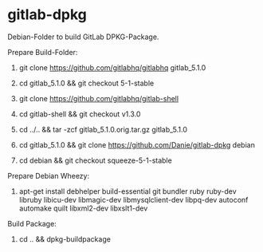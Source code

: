 gitlab-dpkg
===========
Debian-Folder to build GitLab DPKG-Package.

Prepare Build-Folder:

1. git clone https://github.com/gitlabhq/gitlabhq gitlab_5.1.0

2. cd gitlab_5.1.0 && git checkout 5-1-stable

3. git clone https://github.com/gitlabhq/gitlab-shell

4. cd gitlab-shell && git checkout v1.3.0

5. cd ../.. && tar -zcf gitlab_5.1.0.orig.tar.gz gitlab_5.1.0

6. cd gitlab_5.1.0 && git clone https://github.com/Danie/gitlab-dpkg debian

7. cd debian && git checkout squeeze-5-1-stable

Prepare Debian Wheezy:

1. apt-get install debhelper build-essential git bundler ruby ruby-dev libruby libicu-dev libmagic-dev libmysqlclient-dev libpq-dev autoconf automake quilt libxml2-dev libxslt1-dev

Build Package:

1. cd .. && dpkg-buildpackage

